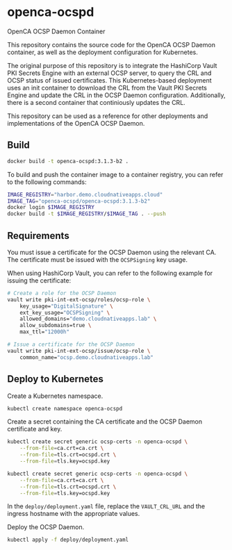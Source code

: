 # openca-ocspd

OpenCA OCSP Daemon Container

This repository contains the source code for the OpenCA OCSP Daemon container, as well as the deployment configuration for Kubernetes.

The original purpose of this repository is to integrate the HashiCorp Vault PKI Secrets Engine with an external OCSP server, to query the CRL and OCSP status of issued certificates. This Kubernetes-based deployment uses an init container to download the CRL from the Vault PKI Secrets Engine and update the CRL in the OCSP Daemon configuration. Additionally, there is a second container that continiously updates the CRL.

This repository can be used as a reference for other deployments and implementations of the OpenCA OCSP Daemon.

## Build

```bash
docker build -t openca-ocspd:3.1.3-b2 .
```

To build and push the container image to a container registry, you can refer to the following commands:

```bash
IMAGE_REGISTRY="harbor.demo.cloudnativeapps.cloud"
IMAGE_TAG="openca-ocspd/openca-ocspd:3.1.3-b2"
docker login $IMAGE_REGISTRY
docker build -t $IMAGE_REGISTRY/$IMAGE_TAG . --push
```

## Requirements

You must issue a certificate for the OCSP Daemon using the relevant CA. The certificate must be issued with the `OCSPSigning` key usage.

When using HashiCorp Vault, you can refer to the following example for issuing the certificate:

```bash
# Create a role for the OCSP Daemon
vault write pki-int-ext-ocsp/roles/ocsp-role \
    key_usage="DigitalSignature" \
    ext_key_usage="OCSPSigning" \
    allowed_domains="demo.cloudnativeapps.lab" \
    allow_subdomains=true \
    max_ttl="12000h"

# Issue a certificate for the OCSP Daemon
vault write pki-int-ext-ocsp/issue/ocsp-role \
    common_name="ocsp.demo.cloudnativeapps.lab"
```

## Deploy to Kubernetes

Create a Kubernetes namespace.

```bash
kubectl create namespace openca-ocspd
```

Create a secret containing the CA certificate and the OCSP Daemon certificate and key.

```bash
kubectl create secret generic ocsp-certs -n openca-ocspd \
    --from-file=ca.crt=ca.crt \
    --from-file=tls.crt=ocspd.crt \
    --from-file=tls.key=ocspd.key

kubectl create secret generic ocsp-certs -n openca-ocspd \
    --from-file=ca.crt=ca.crt \
    --from-file=tls.crt=ocspd.crt \
    --from-file=tls.key=ocspd.key
```

In the `deploy/deployment.yaml` file, replace the `VAULT_CRL_URL` and the ingress hostname with the appropriate values.

Deploy the OCSP Daemon.

```bash
kubectl apply -f deploy/deployment.yaml
```

